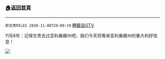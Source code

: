 ﻿###  [:house:返回首頁](https://github.com/ourhimalayas/txt)
---

`郭文贵MILES 2020-11-08T20:00:19` [轉載自GTV](https://gtv.org/web/#/UserInfo/5e596957357cc612d35a8044)

11月8号：记得文贵去过亚利桑娜州吧，我们今天将等来亚利桑娜州的重大利好信息！

[![](https://filegroup.gtv.org/cdn-cgi/image/width=600/https://filegroup.gtv.org/group4/default/20201108/20/00/0/e93fb56c568cb9a1cd838ea4765949c2.jpg)](https://filegroup.gtv.org/group4/default/20201108/20/00/0/6657658e6f9a20590002e24f09261d3a.mp4)